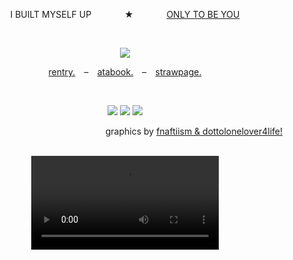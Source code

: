 <p align="center">
  I BUILT MYSELF UP⠀⠀ ⠀ ⠀ ★⠀⠀ ⠀ ⠀ <ins>ONLY TO BE YOU</ins>
</p>

<br>

<p align="center">
  <img src="https://64.media.tumblr.com/4af15a2c4e3a4b9fa95c06765b018db3/0daa2c36396b3dac-80/s400x600/0214070adc7aa3f912459de836a70937bcbbfaff.gifv"/>
</p>

<p align="center">
  <a href=https://rentry.org/admin-virus>rentry.</a> ⠀–⠀ <a href=https://mafioso.atabook.org>atabook.</a> ⠀–⠀ <a href=https://blunny.straw.page/>strawpage.</a>
</p>

<br>

<p align="center">
<img src="https://64.media.tumblr.com/8a5da16269c401837c3072375cc1c561/6d7ed05b81ca1c1b-bb/s100x200/5329a5dae807e97d863cc5e060be40c5151f8c04.gifv"/> <img src="https://64.media.tumblr.com/3f9ec1268adb99460f035a581e4b45e6/6d7ed05b81ca1c1b-c6/s100x200/bc0b21f8a5d06ae44aceab9b6f4e94a1e132def0.gifv"/> <img src="https://64.media.tumblr.com/657da20d5085166d0915e100d42add18/6d7ed05b81ca1c1b-c0/s100x200/66570fe4b7f660612b370d8fd3887f29e7c983e6.gifv"/>
</p>

<p align="right">
graphics by <ins>fnaftiism & dottolonelover4life!</ins>
</p>

<br>

<div align="center">
  <video src="https://github.com/user-attachments/assets/f4aa4dc3-4567-40ba-9a62-b31bd30ca44b" />
<div/>

